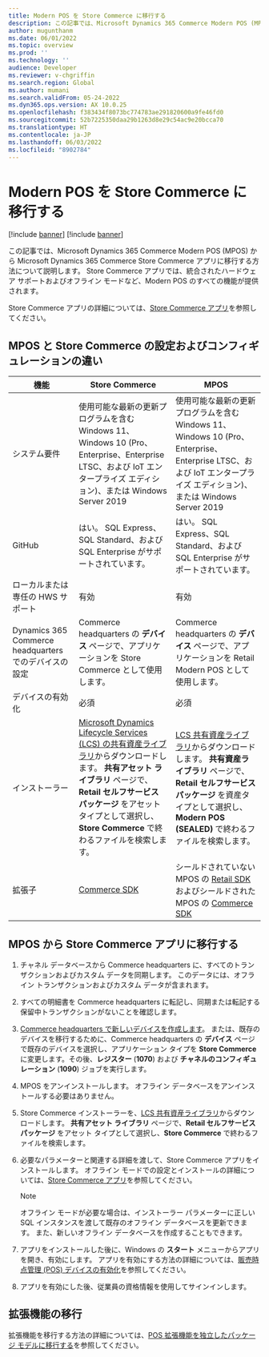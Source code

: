 ```yaml
---
title: Modern POS を Store Commerce に移行する
description: この記事では、Microsoft Dynamics 365 Commerce Modern POS (MPOS) から Microsoft Dynamics 365 Commerce Store Commerce アプリに移行する方法について説明します。
author: mugunthanm
ms.date: 06/01/2022
ms.topic: overview
ms.prod: ''
ms.technology: ''
audience: Developer
ms.reviewer: v-chgriffin
ms.search.region: Global
ms.author: mumani
ms.search.validFrom: 05-24-2022
ms.dyn365.ops.version: AX 10.0.25
ms.openlocfilehash: f383434f8073bc774783ae291820600a9fe46fd0
ms.sourcegitcommit: 52b7225350daa29b1263d8e29c54ac9e20bcca70
ms.translationtype: HT
ms.contentlocale: ja-JP
ms.lasthandoff: 06/03/2022
ms.locfileid: "8902784"
---
```

# <a name="migrate-modern-pos-to-store-commerce"></a>Modern POS を Store Commerce に移行する

[!include [banner](../../includes/banner.md)]
[!include [banner](../../includes/preview-banner.md)]

この記事では、Microsoft Dynamics 365 Commerce Modern POS (MPOS) から Microsoft Dynamics 365 Commerce Store Commerce アプリに移行する方法について説明します。 Store Commerce アプリでは、統合されたハードウェア サポートおよびオフライン モードなど、Modern POS のすべての機能が提供されます。

Store Commerce アプリの詳細については、[Store Commerce アプリ](../store-commerce.md)を参照してください。

## <a name="setup-and-configuration-differences-between-mpos-and-store-commerce"></a>MPOS と Store Commerce の設定およびコンフィギュレーションの違い

| 機能 | Store Commerce | MPOS |
| ------ | ------ |------ |
| システム要件 | 使用可能な最新の更新プログラムを含む Windows 11、Windows 10 (Pro、Enterprise、Enterprise LTSC、および IoT エンタープライズ エディション)、または Windows Server 2019 | 使用可能な最新の更新プログラムを含む Windows 11、Windows 10 (Pro、Enterprise、Enterprise LTSC、および IoT エンタープライズ エディション)、または Windows Server 2019 |
| GitHub | はい。 SQL Express、SQL Standard、および SQL Enterprise がサポートされています。 | はい。 SQL Express、SQL Standard、および SQL Enterprise がサポートされています。 |
| ローカルまたは専任の HWS サポート | 有効 | 有効 | 
| Dynamics 365 Commerce headquarters でのデバイスの設定 | Commerce headquarters の **デバイス** ページで、アプリケーションを Store Commerce として使用します。 | Commerce headquarters の **デバイス** ページで、アプリケーションを Retail Modern POS として使用します。 |
| デバイスの有効化 | 必須 | 必須 |
|  インストーラー | [Microsoft Dynamics Lifecycle Services (LCS) の共有資産ライブラリ](https://lcs.dynamics.com/V2/SharedAssetLibrary)からダウンロードします。 **共有アセット ライブラリ** ページで、**Retail セルフサービス パッケージ** をアセット タイプとして選択し、**Store Commerce** で終わるファイルを検索します。 | [LCS 共有資産ライブラリ](https://lcs.dynamics.com/V2/SharedAssetLibrary)からダウンロードします。 **共有資産ライブラリ** ページで、**Retail セルフサービス パッケージ** を資産タイプとして選択し、**Modern POS (SEALED)** で終わるファイルを検索します。 |
| 拡張子 | [Commerce SDK](https://github.com/microsoft/Dynamics365Commerce.InStore) | シールドされていない MPOS の [Retail SDK](../retail-sdk/retail-sdk-overview.md) およびシールドされた MPOS の [Commerce SDK](https://github.com/microsoft/Dynamics365Commerce.InStore) |
 
## <a name="migrate-to-the-store-commerce-app-from-mpos"></a>MPOS から Store Commerce アプリに移行する

1. チャネル データベースから Commerce headquarters に、すべてのトランザクションおよびカスタム データを同期します。 このデータには、オフライン トランザクションおよびカスタム データが含まれます。
1. すべての明細書を Commerce headquarters に転記し、同期または転記する保留中トランザクションがないことを確認します。
1. [Commerce headquarters で新しいデバイスを作成します](../../tasks/create-associate-device.md)。 または、既存のデバイスを移行するために、Commerce headquarters の **デバイス** ページで既存のデバイスを選択し、アプリケーション タイプを **Store Commerce** に変更します。その後、**レジスター** (**1070**) および **チャネルのコンフィギュレーション** (**1090**) ジョブを実行します。
1. MPOS をアンインストールします。 オフライン データベースをアンインストールする必要はありません。
1. Store Commerce インストーラーを、[LCS 共有資産ライブラリ](https://lcs.dynamics.com/V2/SharedAssetLibrary)からダウンロードします。 **共有アセット ライブラリ** ページで、**Retail セルフサービス パッケージ** をアセット タイプとして選択し、**Store Commerce** で終わるファイルを検索します。
1. 必要なパラメーターと関連する詳細を渡して、Store Commerce アプリをインストールします。 オフライン モードでの設定とインストールの詳細については、[Store Commerce アプリ](../store-commerce.md)を参照してください。

    > [!NOTE]
    > オフライン モードが必要な場合は、インストーラー パラメーターに正しい SQL インスタンスを渡して既存のオフライン データベースを更新できます。 また、新しいオフライン データベースを作成することもできます。

1. アプリをインストールした後に、Windows の **スタート** メニューからアプリを開き、有効にします。 アプリを有効にする方法の詳細については、[販売時点管理 (POS) デバイスの有効化](../retail-device-activation.md)を参照してください。
1. アプリを有効にした後、従業員の資格情報を使用してサインインします。

## <a name="migrate-extensions"></a>拡張機能の移行

拡張機能を移行する方法の詳細については、[POS 拡張機能を独立したパッケージ モデルに移行する](migrate-pos-extension.md)を参照してください。
